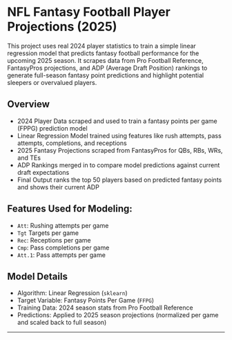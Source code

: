 # NFL Fantasy Football Player Projections (2025)
This project uses real 2024 player statistics to train a simple linear regression model that predicts fantasy football performance for the upcoming 2025 season. It scrapes data from Pro Football Reference, FantasyPros projections, and ADP (Average Draft Position) rankings to generate full-season fantasy point predictions and highlight potential sleepers or overvalued players.

## Overview
- 2024 Player Data scraped and used to train a fantasy points per game (FPPG) prediction model
- Linear Regression Model trained using features like rush attempts, pass attempts, completions, and receptions
- 2025 Fantasy Projections scraped from FantasyPros for QBs, RBs, WRs, and TEs
- ADP Rankings merged in to compare model predictions against current draft expectations
- Final Output ranks the top 50 players based on predicted fantasy points and shows their current ADP

## Features Used for Modeling:
- `Att`: Rushing attempts per game
- `Tgt` Targets per game
- `Rec`: Receptions per game
- `Cmp`: Pass completions per game
- `Att.1`: Pass attempts per game

## Model Details
- Algorithm: Linear Regression (`sklearn`)
- Target Variable: Fantasy Points Per Game (`FFPG`)
- Training Data: 2024 season stats from Pro Football Reference
- Predictions: Applied to 2025 season projections (normalized per game and scaled back to full season)

---
